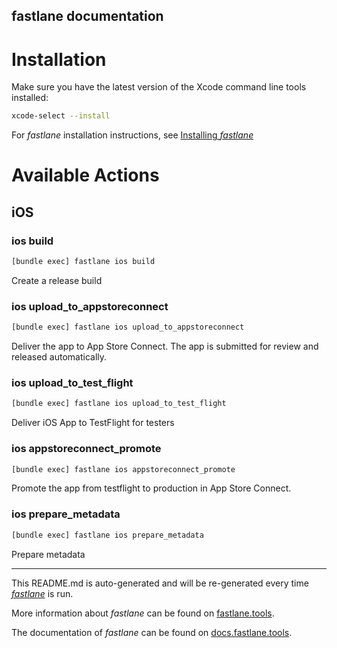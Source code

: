 fastlane documentation
----

# Installation

Make sure you have the latest version of the Xcode command line tools installed:

```sh
xcode-select --install
```

For _fastlane_ installation instructions, see [Installing _fastlane_](https://docs.fastlane.tools/#installing-fastlane)

# Available Actions

## iOS

### ios build

```sh
[bundle exec] fastlane ios build
```

Create a release build

### ios upload_to_appstoreconnect

```sh
[bundle exec] fastlane ios upload_to_appstoreconnect
```

Deliver the app to App Store Connect. The app is submitted for review and released automatically.

### ios upload_to_test_flight

```sh
[bundle exec] fastlane ios upload_to_test_flight
```

Deliver iOS App to TestFlight for testers

### ios appstoreconnect_promote

```sh
[bundle exec] fastlane ios appstoreconnect_promote
```

Promote the app from testflight to production in App Store Connect.

### ios prepare_metadata

```sh
[bundle exec] fastlane ios prepare_metadata
```

Prepare metadata

----

This README.md is auto-generated and will be re-generated every time [_fastlane_](https://fastlane.tools) is run.

More information about _fastlane_ can be found on [fastlane.tools](https://fastlane.tools).

The documentation of _fastlane_ can be found on [docs.fastlane.tools](https://docs.fastlane.tools).

